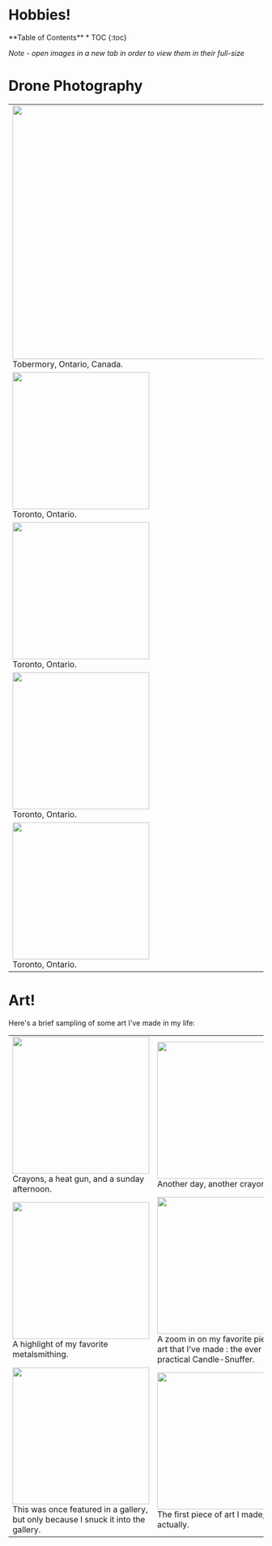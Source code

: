 <!---
---
layout: index
title: Hobbies
permalink: /Hobbies/
---
-->

# **Hobbies!**

<nav class="toc" style = "margin-bottom: 0;" markdown="1">
**Table of Contents**
* TOC
{:toc}

</nav>

*Note - open images in a new tab in order to view them in their full-size*
# **Drone Photography**

<table>
  <tr>
    <td><img src='{{site.url}}/assets/drone_photos/tobermory.jpeg' width=500 >
        <figcaption>Tobermory, Ontario, Canada.</figcaption>
    </td>
          <td><img src='{{site.url}}/assets/drone_photos/garden_top.JPG' width=500 >
        <figcaption>Toronto, Ontario, Canada.</figcaption>        
        </td>
  </tr>

   <tr>
    <td><img src='{{site.url}}/assets/drone_photos/snow_construction.JPG'  width=270 >
      <figcaption>Toronto, Ontario.</figcaption>
    </td>
    <td><img src='{{site.url}}/assets/drone_photos/train_angled.JPG' width=270 >
    <figcaption>Toronto, Ontario.</figcaption>
    </td>
  </tr>

   <tr>
    <td><img src='{{site.url}}/assets/drone_photos/train_tracks.JPG'  width=270 >
      <figcaption>Toronto, Ontario.</figcaption>
    </td>
    <td><img src='{{site.url}}/assets/drone_photos/culdesac.JPG' width=270 >
    <figcaption>Toronto, Ontario.</figcaption>
    </td>
  </tr>

  
   <tr>
    <td><img src='{{site.url}}/assets/drone_photos/ducks.JPG'  width=270 >
      <figcaption>Toronto, Ontario.</figcaption>
    </td>
    <td><img src='{{site.url}}/assets/drone_photos/snow_path.JPG' width=270 >
    <figcaption>Toronto, Ontario.</figcaption>
    </td>
  </tr>

   <tr>
    <td><img src='{{site.url}}/assets/drone_photos/snow_path_rive.JPG'  width=270 >
      <figcaption>Toronto, Ontario.</figcaption>
    </td>
    <!-- <td><img src='{{site.url}}/assets/drone_photos/culddesac.JPG' width=270 >    
    <figcaption>Toronto, Ontario.</figcaption> </td>
    -->


  </tr>
</table>


# **Art!**

Here's a brief sampling of some art I've made in my life:


<table>
  <tr>
    <td><img src='{{site.url}}/assets/ART/Colors3.jpg' width=270 >
        <figcaption>Crayons, a heat gun, and a sunday afternoon.</figcaption>
    </td>
          <td><img src='{{site.url}}/assets/ART/geometerscrayon2.jpg' width=270 >
        <figcaption>Another day, another crayon.</figcaption>        
        </td>
  </tr>

   <tr>
    <td><img src='{{site.url}}/assets/ART/AllMetalSmithing1.jpg'  width=270 >
      <figcaption>A highlight of my favorite metalsmithing.</figcaption>
    </td>
    <td><img src='{{site.url}}/assets/ART/candlesnuffer2.jpg' width=270 >
    <figcaption>A zoom in on my favorite piece of art that I've made : the ever practical Candle-Snuffer.</figcaption>
    </td>
  </tr>

  <tr>
    <td><img src='{{site.url}}/assets/ART/Conversation3.jpg'  width=270>
        <figcaption>This was once featured in a gallery, but only because I snuck it into the gallery.</figcaption>
    </td>
    <td><img src='{{site.url}}/assets/ART/NYC.jpg' width=270 >
      <figcaption> The first piece of art I made, actually. </figcaption>
    </td>

  </tr>
</table>







<!--- 
In the future, I could potentially look into :
this style found in https://stackoverflow.com/questions/17677094/jekyll-for-loop-over-all-images-in-a-folder 


Or I could just put the images side by side, without the table
![metalsmithing]({{site.url}}/assets/ART/AllMetalSmithing1.jpg){: width="250" }![metalsmithing]({{site.url}}/assets/ART/AllMetalSmithing1.jpg){: width="250" }![metalsmithing]({{site.url}}/assets/ART/AllMetalSmithing1.jpg){: width="250" }


There's also some promise here :

{% for image in site.static_files %}
{% if image.path contains 'ART/' %}  
![image.path]({{ image.path }}){: width="250" }
{% endif %} 
{% endfor %}

-->
